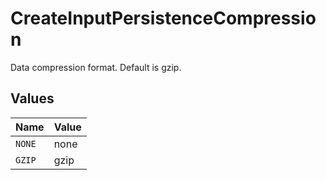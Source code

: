 # CreateInputPersistenceCompression

Data compression format. Default is gzip.


## Values

| Name   | Value  |
| ------ | ------ |
| `NONE` | none   |
| `GZIP` | gzip   |